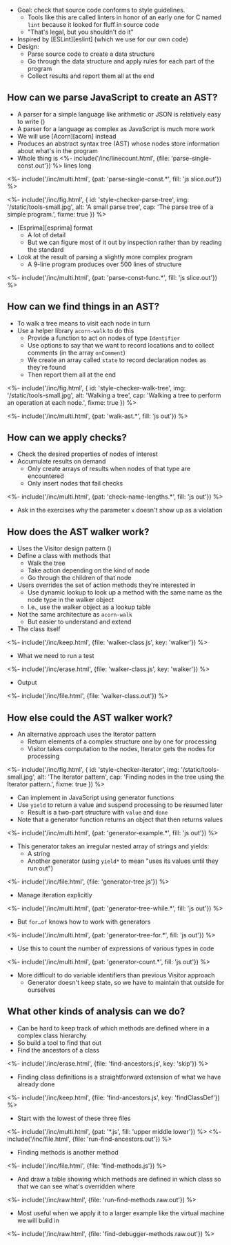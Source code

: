 ---
---

-   Goal: check that source code conforms to style guidelines.
    -   Tools like this are called <g key="linter">linters</g> in honor of an early one for C named `lint`
        because it looked for fluff in source code
    -   "That's legal, but you shouldn't do it"
-   Inspired by [ESLint][eslint] (which we use for our own code)
-   Design:
    -   Parse source code to create a data structure
    -   Go through the data structure and apply rules for each part of the program
    -   Collect results and report them all at the end

## How can we parse JavaScript to create an AST?

-   A parser for a simple language like arithmetic or JSON is relatively easy to write (<x key="regex-parser"></x>)
-   A parser for a language as complex as JavaScript is much more work
-   We will use [Acorn][acorn] instead
-   Produces an <g key="abstract_syntax_tree">abstract syntax tree</g> (AST)
    whose nodes store information about what's in the program
-   Whole thing is <%- include('/inc/linecount.html', {file: 'parse-single-const.out'}) %> lines long

<%- include('/inc/multi.html', {pat: 'parse-single-const.*', fill: 'js slice.out'}) %>

<%- include('/inc/fig.html', {
    id: 'style-checker-parse-tree',
    img: '/static/tools-small.jpg',
    alt: 'A small parse tree',
    cap: 'The parse tree of a simple program.',
    fixme: true
}) %>

-   [Esprima][esprima] format
    -   A lot of detail
    -   But we can figure most of it out by inspection rather than by reading the standard
-   Look at the result of parsing a slightly more complex program
    -   A 9-line program produces over 500 lines of structure

<%- include('/inc/multi.html', {pat: 'parse-const-func.*', fill: 'js slice.out'}) %>

## How can we find things in an AST?

-   To <g key="walk_tree">walk a tree</g> means to visit each node in turn
-   Use a helper library `acorn-walk` to do this
    -   Provide a function to act on nodes of type `Identifier`
    -   Use options to say that we want to record locations and to collect comments (in the array `onComment`)
    -   We create an array called `state` to record declaration nodes as they're found
    -   Then report them all at the end

<%- include('/inc/fig.html', {
    id: 'style-checker-walk-tree',
    img: '/static/tools-small.jpg',
    alt: 'Walking a tree',
    cap: 'Walking a tree to perform an operation at each node.',
    fixme: true
}) %>

<%- include('/inc/multi.html', {pat: 'walk-ast.*', fill: 'js out'}) %>

## How can we apply checks?

-   Check the desired properties of nodes of interest
-   Accumulate results on demand
    -   Only create arrays of results when nodes of that type are encountered
    -   Only insert nodes that fail checks

<%- include('/inc/multi.html', {pat: 'check-name-lengths.*', fill: 'js out'}) %>

-   Ask in the exercises why the parameter `x` doesn't show up as a violation

## How does the AST walker work?

-   Uses the <g key="visitor_pattern">Visitor</g> design pattern (<x key="page-templates"></x>)
-   Define a class with methods that
    -   Walk the tree
    -   Take action depending on the kind of node
    -   Go through the children of that node
-   Users overrides the set of action methods they're interested in
    -   Use <g key="dynamic_lookup">dynamic lookup</g> to look up a method
        with the same name as the node type in the walker object
    -   I.e., use the walker object as a lookup table
-   Not the same architecture as `acorn-walk`
    -   But easier to understand and extend
-   The class itself

<%- include('/inc/keep.html', {file: 'walker-class.js', key: 'walker'}) %>

-   What we need to run a test

<%- include('/inc/erase.html', {file: 'walker-class.js', key: 'walker'}) %>

-   Output

<%- include('/inc/file.html', {file: 'walker-class.out'}) %>

## How else could the AST walker work?

-   An alternative approach uses the <g key="iterator_pattern">Iterator</g> pattern
    -   Return elements of a complex structure one by one for processing
    -   Visitor takes computation to the nodes, Iterator gets the nodes for processing

<%- include('/inc/fig.html', {
    id: 'style-checker-iterator',
    img: '/static/tools-small.jpg',
    alt: 'The Iterator pattern',
    cap: 'Finding nodes in the tree using the Iterator pattern.',
    fixme: true
}) %>

-   Can implement in JavaScript using <g key="generator_function">generator functions</g>
-   Use `yield` to return a value and suspend processing to be resumed later
    -   Result is a two-part structure with `value` and `done`
-   Note that a generator function returns an object that then returns values

<%- include('/inc/multi.html', {pat: 'generator-example.*', fill: 'js out'}) %>

-   This generator takes an irregular nested array of strings and yields:
    -   A string
    -   Another generator (using `yield*` to mean "uses its values until they run out")

<%- include('/inc/file.html', {file: 'generator-tree.js'}) %>

-   Manage iteration explicitly

<%- include('/inc/multi.html', {pat: 'generator-tree-while.*', fill: 'js out'}) %>

-   But `for…of` knows how to work with generators

<%- include('/inc/multi.html', {pat: 'generator-tree-for.*', fill: 'js out'}) %>

-   Use this to count the number of expressions of various types in code

<%- include('/inc/multi.html', {pat: 'generator-count.*', fill: 'js out'}) %>

-   More difficult to do variable identifiers than previous Visitor approach
    -   Generator doesn't keep state, so we have to maintain that outside for ourselves

## What other kinds of analysis can we do?

-   Can be hard to keep track of which methods are defined where in a complex class hierarchy
-   So build a tool to find that out
-   Find the ancestors of a class

<%- include('/inc/erase.html', {file: 'find-ancestors.js', key: 'skip'}) %>

-   Finding class definitions is a straightforward extension of what we have already done

<%- include('/inc/keep.html', {file: 'find-ancestors.js', key: 'findClassDef'}) %>

-   Start with the lowest of these three files

<%- include('/inc/multi.html', {pat: '*.js', fill: 'upper middle lower'}) %>
<%- include('/inc/file.html', {file: 'run-find-ancestors.out'}) %>

-   Finding methods is another method

<%- include('/inc/file.html', {file: 'find-methods.js'}) %>

-   And draw a table showing which methods are defined in which class so that we can see what's overridden where

<%- include('/inc/raw.html', {file: 'run-find-methods.raw.out'}) %>

-   Most useful when we apply it to a larger example
    like the virtual machine we will build in <x key="virtual-machine"></x>

<%- include('/inc/raw.html', {file: 'find-debugger-methods.raw.out'}) %>
